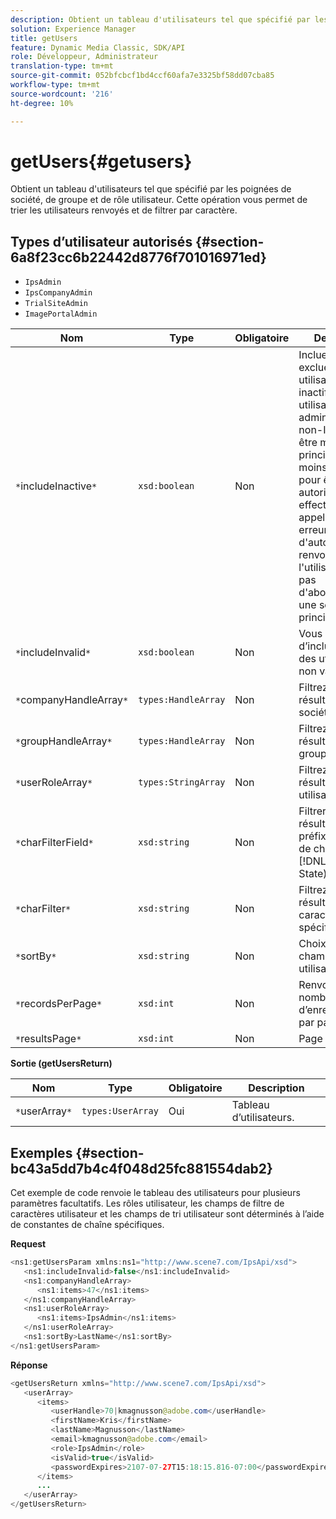 ```yaml
---
description: Obtient un tableau d'utilisateurs tel que spécifié par les poignées de société, de groupe et de rôle utilisateur. Cette opération vous permet de trier les utilisateurs renvoyés et de filtrer par caractère.
solution: Experience Manager
title: getUsers
feature: Dynamic Media Classic, SDK/API
role: Développeur, Administrateur
translation-type: tm+mt
source-git-commit: 052bfcbcf1bd4ccf60afa7e3325bf58dd07cba85
workflow-type: tm+mt
source-wordcount: '216'
ht-degree: 10%

---
```



# getUsers{#getusers}

Obtient un tableau d&#39;utilisateurs tel que spécifié par les poignées de société, de groupe et de rôle utilisateur. Cette opération vous permet de trier les utilisateurs renvoyés et de filtrer par caractère.

## Types d’utilisateur autorisés {#section-6a8f23cc6b22442d8776f701016971ed}

* `IpsAdmin`
* `IpsCompanyAdmin`
* `TrialSiteAdmin`
* `ImagePortalAdmin`


| Nom | Type | Obligatoire | Description |
|---|---|---|---|
| `*`includeInactive`*` | `xsd:boolean` | Non | Incluez ou excluez les utilisateurs inactifs. Les utilisateurs administrateurs non-IPS doivent être membres principaux d&#39;au moins une société pour être autorisés à effectuer des appels d&#39;API. Une erreur d&#39;autorisation est renvoyée si l&#39;utilisateur n&#39;a pas d&#39;abonnement à une société principale. |
| `*`includeInvalid`*` | `xsd:boolean` | Non | Vous permet d’inclure/d’exclure des utilisateurs non valides. |
| `*`companyHandleArray`*` | `types:HandleArray` | Non | Filtrez les résultats par société. |
| `*`groupHandleArray`*` | `types:HandleArray` | Non | Filtrez les résultats par groupe. |
| `*`userRoleArray`*` | `types:StringArray` | Non | Filtrez les résultats par rôle utilisateur. |
| `*`charFilterField`*` | `xsd:string` | Non | Filtrer les résultats par préfixe de chaîne de champ (voir [!DNL Trash State).] |
| `*`charFilter`*` | `xsd:string` | Non | Filtrez les résultats selon un caractère spécifique. |
| `*`sortBy`*` | `xsd:string` | Non | Choix des champs de tri des utilisateurs. |
| `*`recordsPerPage`*` | `xsd:int` | Non | Renvoie le nombre spécifié d’enregistrements par page. |
| `*`resultsPage`*` | `xsd:int` | Non | Page de résultats. |

**Sortie (getUsersReturn)**

| Nom | Type | Obligatoire | Description |
|---|---|---|---|
| `*`userArray`*` | `types:UserArray` | Oui | Tableau d’utilisateurs. |

## Exemples {#section-bc43a5dd7b4c4f048d25fc881554dab2}

Cet exemple de code renvoie le tableau des utilisateurs pour plusieurs paramètres facultatifs. Les rôles utilisateur, les champs de filtre de caractères utilisateur et les champs de tri utilisateur sont déterminés à l’aide de constantes de chaîne spécifiques.

**Request**

```java
<ns1:getUsersParam xmlns:ns1="http://www.scene7.com/IpsApi/xsd">
   <ns1:includeInvalid>false</ns1:includeInvalid>
   <ns1:companyHandleArray>
      <ns1:items>47</ns1:items>
   </ns1:companyHandleArray>
   <ns1:userRoleArray>
      <ns1:items>IpsAdmin</ns1:items>
   </ns1:userRoleArray>
   <ns1:sortBy>LastName</ns1:sortBy>
</ns1:getUsersParam>
```

**Réponse**

```java
<getUsersReturn xmlns="http://www.scene7.com/IpsApi/xsd">
   <userArray>
      <items>
         <userHandle>70|kmagnusson@adobe.com</userHandle>
         <firstName>Kris</firstName>
         <lastName>Magnusson</lastName>
         <email>kmagnusson@adobe.com</email>
         <role>IpsAdmin</role>
         <isValid>true</isValid>
         <passwordExpires>2107-07-27T15:18:15.816-07:00</passwordExpires>
      </items>
      ...
   </userArray>
</getUsersReturn>
```


